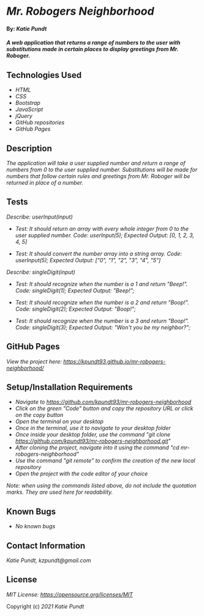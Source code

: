 # _Mr. Robogers Neighborhood_

#### By: _**Katie Pundt**_

#### _A web application that returns a range of numbers to the user with substitutions made in certain places to display greetings from Mr. Roboger._

## Technologies Used

* _HTML_
* _CSS_
* _Bootstrap_
* _JavaScript_
* _jQuery_
* _GitHub repositories_
* _GitHub Pages_

## Description

_The application will take a user supplied number and return a range of numbers from 0 to the user supplied number. Substitutions will be made for numbers that follow certain rules and greetings from Mr. Roboger will be returned in place of a number._

## Tests
_Describe: userInput(input)_
* _Test: It should return an array with every whole integer from 0 to the user supplied number.
  Code: userInput(5);
  Expected Output: [0, 1, 2, 3, 4, 5]_

* _Test: It should convert the number array into a string array.
  Code: userInput(5);
  Expected Output: ["0", "1", "2", "3", "4", "5"]_

_Describe: singleDigit(input)_
* _Test: It should recognize when the number is a 1 and return "Beep!".
  Code: singleDigit(1);
  Expected Output: "Beep!";_

* _Test: It should recognize when the number is a 2 and return "Boop!".
  Code: singleDigit(2);
  Expected Output: "Boop!";_

* _Test: It should recognize when the number is a 3 and return "Boop!".
  Code: singleDigit(3);
  Expected Output: "Won't you be my neighbor?";_

## GitHub Pages
_View the project here: https://kpundt93.github.io/mr-robogers-neighborhood/_

## Setup/Installation Requirements

* _Navigate to https://github.com/kpundt93/mr-robogers-neighborhood_
* _Click on the green "Code" button and copy the repository URL or click on the copy button_
* _Open the terminal on your desktop_
* _Once in the terminal, use it to navigate to your desktop folder_
* _Once inside your desktop folder, use the command "git clone https://github.com/kpundt93/mr-robogers-neighborhood.git"_
* _After cloning the project, navigate into it using the command "cd mr-robogers-neighborhood"_
* _Use the command "git remote" to confirm the creation of the new local repository_
* _Open the project with the code editor of your choice_

_Note: when using the commands listed above, do not include the quotation marks. They are used here for readability._

## Known Bugs

* _No known bugs_

## Contact Information
_Katie Pundt, kzpundt@gmail.com_

## License

_MIT License: https://opensource.org/licenses/MIT_

Copyright (c) _2021_ _Katie Pundt_